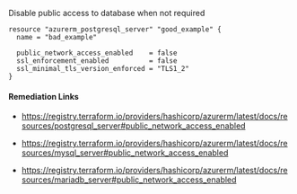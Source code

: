 
Disable public access to database when not required

```hcl
resource "azurerm_postgresql_server" "good_example" {
  name = "bad_example"

  public_network_access_enabled    = false
  ssl_enforcement_enabled          = false
  ssl_minimal_tls_version_enforced = "TLS1_2"
}
```

#### Remediation Links
 - https://registry.terraform.io/providers/hashicorp/azurerm/latest/docs/resources/postgresql_server#public_network_access_enabled

 - https://registry.terraform.io/providers/hashicorp/azurerm/latest/docs/resources/mysql_server#public_network_access_enabled

 - https://registry.terraform.io/providers/hashicorp/azurerm/latest/docs/resources/mariadb_server#public_network_access_enabled

